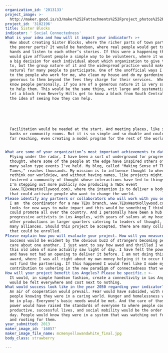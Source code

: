```yaml
---
organization_id: '2013133'
project_image: >-
  http://maker.good.is/s3/maker%252Fattachments%252Fproject_photos%252Fimages%252F16057%252Fdisplay%252Fmcmenyellowandwhite_final.jpg=c570x385
project_id: '3102196'
title: Sister Blocks
indicator: ' Social Connectedness'
What is your idea and how will it impact your indicator?: >+
  How about creating Sister Blocks, where the richer parts of town partner with
  the poorer parts? It would be handson, where real people would get to shake
  hands and listen to each other’s stories. If this were a happening thing, it
  would give affluent people a simple way to be volunteers, where it wouldn’t be
  a big decision for each individual about which organization to give themselves
  to, but the group nature of it and the widespread practice would make it a
  natural for many people to participate. One of the unofficial ways I “give” is
  to the people who work for me, who clean my house and do my gardening. I am
  generous to them beyond the fees they charge for their services.  When you
  know people personally, if you are of a generous nature it is very satisfying 
  to help them. This would be the same thing, writ large and systematized. So,
  let a block from Beverly Hills get to know a block from South Central, with
  the idea of seeing how they can help.






  Facilitation would be needed at the start. And meeting places, like schools or
  banks or community rooms. But it is so simple and so doable and could be so
  far reaching, even creating a model program for the rest of the world.


What are some of your organization’s most important achievements to date?: >-
  Flying under the radar, I have been a sort of underground for progressive
  thought, where some of the people at the edge have inspired others of us at
  many salon type events I've held. My blog, called "Making Sense of These
  Times," reaches thousands. My mission is to influence thought to where we
  rethink our worldview, and without having names, like projects might, I have
  fostered a community of thought whose interactions have led to things of note.
  I'm stepping out more publicly now producing a TEDx event
  (www.TEDxWestHollywood.com), where the intention is to deliver a body of talks
  that could activate people who want to change the world.
Please identify any partners or collaborators who will work with you on this project.: >-
  I am  the coordinator for a new TEDx branch, www.TEDxWestHollywood.com. TED
  looks for new ways to make impact and this would be something I think they
  could promote all over the country. And I personally have been a hub for
  progressive activists in Los Angeles, with years of salons at my house and
  other productions in larger quarters catering to leaders of thought, so I have
  many alliances. Should this project be accepted, there are many collaborators
  that could be enrolled. 
Please explain how you will evaluate your project. How will you measure success?: >-
  Success would be evident by the obvious buzz of strangers becoming people who
  care about one another. I just want to say how awed and thrilled I would be if
  this old idea of mine actually saw light of day. I have felt the power of it
  and have not had an opening to deliver it before. I am not doing this for the
  award, where I was all right about my own money helping it to occur but could
  not find the partnering. If this happened I would feel like I made my life's
  contribution to ushering in the new paradigm of connectedness that we so need.
How will your project benefit Los Angeles? Please be specific.: >-
  It would, in simple handson fashion, create a connectivity in Los Angeles that
  would be felt everywhere and cost next to nothing.
What would success look like in the year 2050 regarding your indicator?: >-
  An air of cooperation would prevail. Fear would have subsided, with needier
  people knowing they were in a caring world. Hunger and homelessness would not
  be in play. Everyone's basic needs would be met. And the care of those in
  power would have raised the standards of everyone to where people could lead
  productive, successful lives, and social mobility would be the order of the
  day. People would know they were in a system that was watching out for them
  and rooting for them.
year_submitted: 2013
maker_image_id: '16057'
maker_image_file_name: mcmenyellowandwhite_final.jpg
body_class: strawberry

---
```

